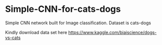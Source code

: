 # Simple-CNN-for-cats-dogs
Simple CNN network built for Image classification. Dataset is cats-dogs




Kindly download data set here https://www.kaggle.com/biaiscience/dogs-vs-cats

